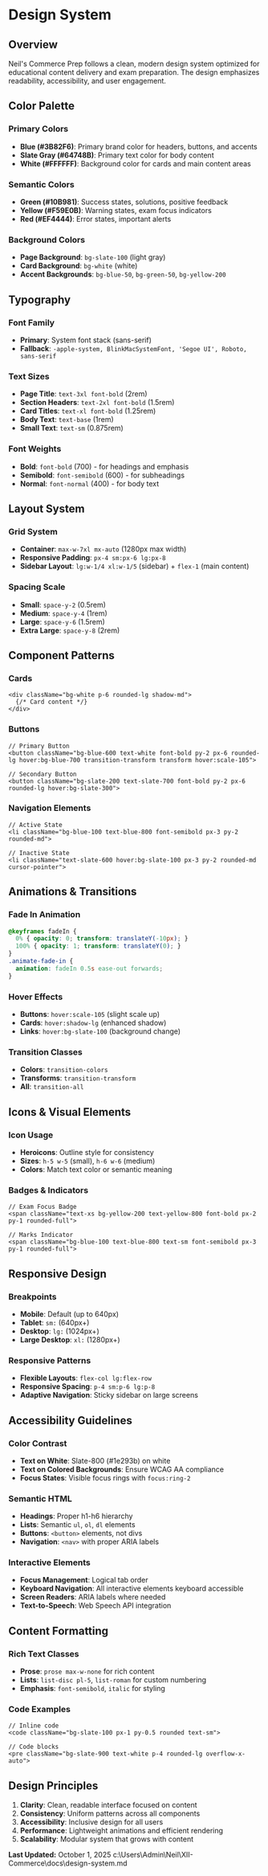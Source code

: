 # Design System

## Overview

Neil's Commerce Prep follows a clean, modern design system optimized for educational content delivery and exam preparation. The design emphasizes readability, accessibility, and user engagement.

## Color Palette

### Primary Colors
- **Blue (#3B82F6)**: Primary brand color for headers, buttons, and accents
- **Slate Gray (#64748B)**: Primary text color for body content
- **White (#FFFFFF)**: Background color for cards and main content areas

### Semantic Colors
- **Green (#10B981)**: Success states, solutions, positive feedback
- **Yellow (#F59E0B)**: Warning states, exam focus indicators
- **Red (#EF4444)**: Error states, important alerts

### Background Colors
- **Page Background**: `bg-slate-100` (light gray)
- **Card Background**: `bg-white` (white)
- **Accent Backgrounds**: `bg-blue-50`, `bg-green-50`, `bg-yellow-200`

## Typography

### Font Family
- **Primary**: System font stack (sans-serif)
- **Fallback**: `-apple-system, BlinkMacSystemFont, 'Segoe UI', Roboto, sans-serif`

### Text Sizes
- **Page Title**: `text-3xl font-bold` (2rem)
- **Section Headers**: `text-2xl font-bold` (1.5rem)
- **Card Titles**: `text-xl font-bold` (1.25rem)
- **Body Text**: `text-base` (1rem)
- **Small Text**: `text-sm` (0.875rem)

### Font Weights
- **Bold**: `font-bold` (700) - for headings and emphasis
- **Semibold**: `font-semibold` (600) - for subheadings
- **Normal**: `font-normal` (400) - for body text

## Layout System

### Grid System
- **Container**: `max-w-7xl mx-auto` (1280px max width)
- **Responsive Padding**: `px-4 sm:px-6 lg:px-8`
- **Sidebar Layout**: `lg:w-1/4 xl:w-1/5` (sidebar) + `flex-1` (main content)

### Spacing Scale
- **Small**: `space-y-2` (0.5rem)
- **Medium**: `space-y-4` (1rem)
- **Large**: `space-y-6` (1.5rem)
- **Extra Large**: `space-y-8` (2rem)

## Component Patterns

### Cards
```tsx
<div className="bg-white p-6 rounded-lg shadow-md">
  {/* Card content */}
</div>
```

### Buttons
```tsx
// Primary Button
<button className="bg-blue-600 text-white font-bold py-2 px-6 rounded-lg hover:bg-blue-700 transition-transform transform hover:scale-105">

// Secondary Button
<button className="bg-slate-200 text-slate-700 font-bold py-2 px-6 rounded-lg hover:bg-slate-300">
```

### Navigation Elements
```tsx
// Active State
<li className="bg-blue-100 text-blue-800 font-semibold px-3 py-2 rounded-md">

// Inactive State
<li className="text-slate-600 hover:bg-slate-100 px-3 py-2 rounded-md cursor-pointer">
```

## Animations & Transitions

### Fade In Animation
```css
@keyframes fadeIn {
  0% { opacity: 0; transform: translateY(-10px); }
  100% { opacity: 1; transform: translateY(0); }
}
.animate-fade-in {
  animation: fadeIn 0.5s ease-out forwards;
}
```

### Hover Effects
- **Buttons**: `hover:scale-105` (slight scale up)
- **Cards**: `hover:shadow-lg` (enhanced shadow)
- **Links**: `hover:bg-slate-100` (background change)

### Transition Classes
- **Colors**: `transition-colors`
- **Transforms**: `transition-transform`
- **All**: `transition-all`

## Icons & Visual Elements

### Icon Usage
- **Heroicons**: Outline style for consistency
- **Sizes**: `h-5 w-5` (small), `h-6 w-6` (medium)
- **Colors**: Match text color or semantic meaning

### Badges & Indicators
```tsx
// Exam Focus Badge
<span className="text-xs bg-yellow-200 text-yellow-800 font-bold px-2 py-1 rounded-full">

// Marks Indicator
<span className="bg-blue-100 text-blue-800 text-sm font-semibold px-3 py-1 rounded-full">
```

## Responsive Design

### Breakpoints
- **Mobile**: Default (up to 640px)
- **Tablet**: `sm:` (640px+)
- **Desktop**: `lg:` (1024px+)
- **Large Desktop**: `xl:` (1280px+)

### Responsive Patterns
- **Flexible Layouts**: `flex-col lg:flex-row`
- **Responsive Spacing**: `p-4 sm:p-6 lg:p-8`
- **Adaptive Navigation**: Sticky sidebar on large screens

## Accessibility Guidelines

### Color Contrast
- **Text on White**: Slate-800 (#1e293b) on white
- **Text on Colored Backgrounds**: Ensure WCAG AA compliance
- **Focus States**: Visible focus rings with `focus:ring-2`

### Semantic HTML
- **Headings**: Proper h1-h6 hierarchy
- **Lists**: Semantic `ul`, `ol`, `dl` elements
- **Buttons**: `<button>` elements, not divs
- **Navigation**: `<nav>` with proper ARIA labels

### Interactive Elements
- **Focus Management**: Logical tab order
- **Keyboard Navigation**: All interactive elements keyboard accessible
- **Screen Readers**: ARIA labels where needed
- **Text-to-Speech**: Web Speech API integration

## Content Formatting

### Rich Text Classes
- **Prose**: `prose max-w-none` for rich content
- **Lists**: `list-disc pl-5`, `list-roman` for custom numbering
- **Emphasis**: `font-semibold`, `italic` for styling

### Code Examples
```tsx
// Inline code
<code className="bg-slate-100 px-1 py-0.5 rounded text-sm">

// Code blocks
<pre className="bg-slate-900 text-white p-4 rounded-lg overflow-x-auto">
```

## Design Principles

1. **Clarity**: Clean, readable interface focused on content
2. **Consistency**: Uniform patterns across all components
3. **Accessibility**: Inclusive design for all users
4. **Performance**: Lightweight animations and efficient rendering
5. **Scalability**: Modular system that grows with content

**Last Updated:** October 1, 2025</content>
<parameter name="filePath">c:\Users\Admin\Neil\XII-Commerce\docs\design-system.md